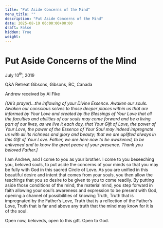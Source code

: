 ```yaml
---
title: "Put Aside Concerns of the Mind"
menu_title: ""
description: "Put Aside Concerns of the Mind"
date: 2025-08-10 06:00:00+00:00
draft: False
hidden: True
weight:
---
```

# Put Aside Concerns of the Mind

July 10<sup>th</sup>, 2019

Q&A Retreat Gibsons, Gibsons, BC, Canada

Andrew received by Al Fike

*[(Al’s prayer)…the inflowing of your Divine Essence. Awaken our souls. Awaken our conscious selves to those deeper places within us that are informed by Your Love and created by the Blessings of Your Love that all the faculties and abilities of our souls may come forward and be a living part of our lives, as we live it each day, that Your Gift of Love, the power of Your Love, the power of the Essence of Your Soul may indeed impregnate us with all its richness and glory and beauty; that we are uplifted always in this Gift of Your Love. Father, we are here now to be awakened, to be enlivened and to know the great peace of your presence. Thank you beloved Father.]*

I am Andrew, and I come to you as your brother. I come to you beseeching you, beloved souls, to put aside the concerns of your minds so that you may be fully with God in this sacred Circle of Love. As you are unified in this beautiful desire and intent that comes from your souls, you then allow the teachings that you so desire to be given to you to come readily. By putting aside those conditions of the mind, the material mind, you step forward in faith allowing your soul’s awareness and expression to be present with God, opening a channel of possibilities of knowing Truth, Truth that is impregnated by the Father’s Love, Truth that is a reflection of the Father’s Love, Truth that is far and above any truth that the mind may know for it is of the soul.

Open now, beloveds, open to this gift. Open to God. 
